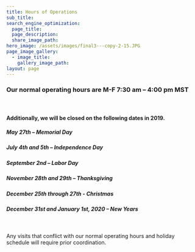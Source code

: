 ```yaml
---
title: Hours of Operations
sub_title:
search_engine_optimization:
  page_title:
  page_description:
  share_image_path:
hero_image: /assets/images/final3---copy-2-15.JPG
page_image_gallery:
  - image_title:
    gallery_image_path:
layout: page
---
```


### Our normal operating hours are M-F 7:30 am – 4:00 pm MST

#### &nbsp;

#### Additionally, we will be closed on the following dates in 2019.

##### May 27th – Memorial Day

##### July 4th and 5th – Independence Day

##### September 2nd – Labor Day

##### November 28th and 29th – Thanksgiving

##### December 25th through 27th - Christmas

##### December 31st and January 1st, 2020 – New Years

&nbsp;

Any visits that conflict with our normal operating hours and holiday schedule will require prior coordination.